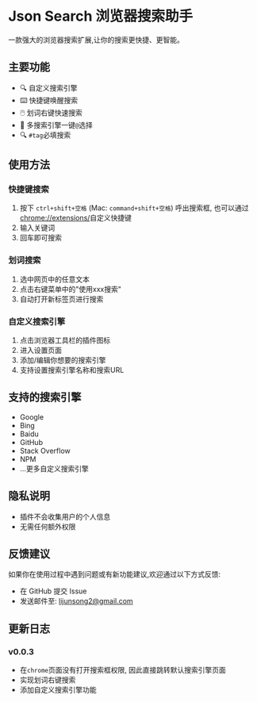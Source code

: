 # Json Search 浏览器搜索助手

一款强大的浏览器搜索扩展,让你的搜索更快捷、更智能。

## 主要功能

- 🔍 自定义搜索引擎
- ⌨️ 快捷键唤醒搜索
- 🖱️ 划词右键快速搜索
- 🎯 多搜索引擎一键`@`选择
- 🔍 `#tag`必填搜索

## 使用方法

### 快捷键搜索

1. 按下 `ctrl+shift+空格` (Mac: `command+shift+空格`) 呼出搜索框, 也可以通过[chrome://extensions/](chrome://extensions/)自定义快捷键
2. 输入关键词
3. 回车即可搜索

### 划词搜索

1. 选中网页中的任意文本
2. 点击右键菜单中的"使用xxx搜索"
3. 自动打开新标签页进行搜索

### 自定义搜索引擎

1. 点击浏览器工具栏的插件图标
2. 进入设置页面
3. 添加/编辑你想要的搜索引擎
4. 支持设置搜索引擎名称和搜索URL

## 支持的搜索引擎

- Google
- Bing
- Baidu
- GitHub
- Stack Overflow
- NPM
- ...更多自定义搜索引擎

## 隐私说明

- 插件不会收集用户的个人信息
- 无需任何额外权限

## 反馈建议

如果你在使用过程中遇到问题或有新功能建议,欢迎通过以下方式反馈:

- 在 GitHub 提交 Issue
- 发送邮件至: lijunsong2@gmail.com

## 更新日志

### v0.0.3
- 在`chrome`页面没有打开搜索框权限, 因此直接跳转默认搜索引擎页面
- 实现划词右键搜索
- 添加自定义搜索引擎功能
